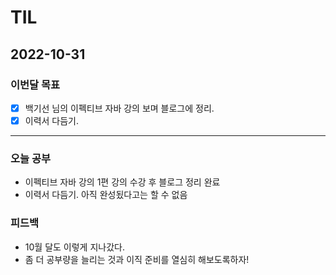 # TIL

## 2022-10-31


### 이번달 목표

- [x] 백기선 님의 이펙티브 자바 강의 보며 블로그에 정리.
- [x] 이력서 다듬기.

---


### 오늘 공부

- 이펙티브 자바 강의 1편 강의 수강 후 블로그 정리 완료
- 이력서 다듬기. 아직 완성됬다고는 할 수 없음

### 피드백

- 10월 달도 이렇게 지나갔다.
- 좀 더 공부량을 늘리는 것과 이직 준비를 열심히 해보도록하자!
